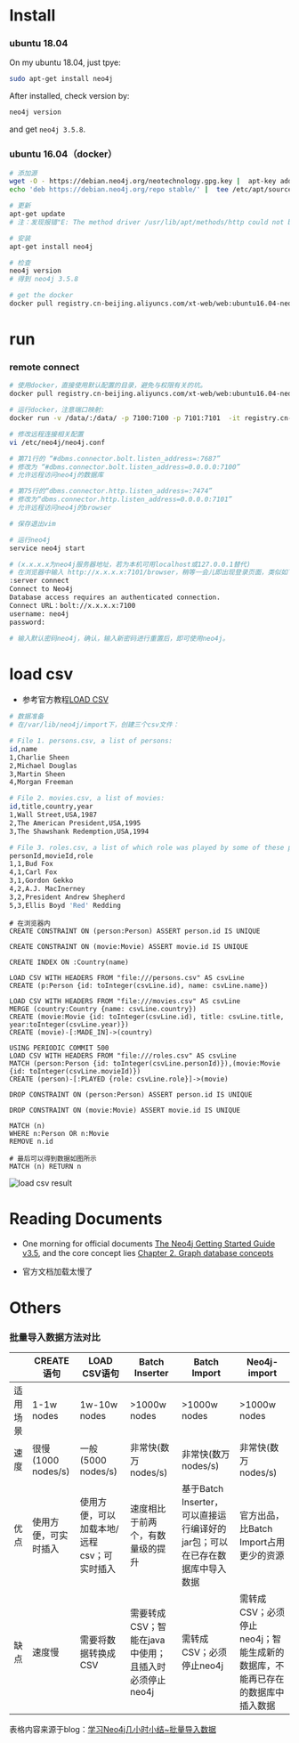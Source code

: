 # Install
### ubuntu 18.04
On my ubuntu 18.04, just tpye:
```bash
sudo apt-get install neo4j
```
After installed, check version by:
```bash
neo4j version
```
and get `neo4j 3.5.8`.

### ubuntu 16.04（docker）
```bash
# 添加源
wget -O - https://debian.neo4j.org/neotechnology.gpg.key |  apt-key add -
echo 'deb https://debian.neo4j.org/repo stable/' |  tee /etc/apt/sources.list.d/neo4j.list

# 更新
apt-get update
# 注：发现报错"E: The method driver /usr/lib/apt/methods/http could not be found."，用apt-get install apt-transport-https修复，之后再apt-get update

# 安装
apt-get install neo4j

# 检查
neo4j version
# 得到 neo4j 3.5.8

# get the docker
docker pull registry.cn-beijing.aliyuncs.com/xt-web/web:ubuntu16.04-neo4j
```

# run
### remote connect 
```bash
# 使用docker，直接使用默认配置的目录，避免与权限有关的坑。
docker pull registry.cn-beijing.aliyuncs.com/xt-web/web:ubuntu16.04-neo4j-vim

# 运行docker，注意端口映射: 
docker run -v /data/:/data/ -p 7100:7100 -p 7101:7101  -it registry.cn-beijing.aliyuncs.com/xt-web/web:ubuntu16.04-neo4j-vim

# 修改远程连接相关配置
vi /etc/neo4j/neo4j.conf

# 第71行的 “#dbms.connector.bolt.listen_address=:7687”
# 修改为 “#dbms.connector.bolt.listen_address=0.0.0.0:7100” 
# 允许远程访问neo4j的数据库

# 第75行的“dbms.connector.http.listen_address=:7474”
# 修改为“dbms.connector.http.listen_address=0.0.0.0:7101”
# 允许远程访问neo4j的browser

# 保存退出vim

# 运行neo4j
service neo4j start

# (x.x.x.x为neo4j服务器地址，若为本机可用localhost或127.0.0.1替代)
# 在浏览器中输入 http://x.x.x.x:7101/browser，稍等一会儿即出现登录页面，类似如下信息：
:server connect
Connect to Neo4j
Database access requires an authenticated connection.
Connect URL：bolt://x.x.x.x:7100
username: neo4j
password: 

# 输入默认密码neo4j，确认，输入新密码进行重置后，即可使用neo4j。
```
# load csv
* 参考官方教程[LOAD CSV](https://neo4j.com/docs/getting-started/current/cypher-intro/load-csv/)

```bash
# 数据准备
# 在/var/lib/neo4j/import下，创建三个csv文件：

# File 1. persons.csv, a list of persons:
id,name
1,Charlie Sheen
2,Michael Douglas
3,Martin Sheen
4,Morgan Freeman

# File 2. movies.csv, a list of movies:
id,title,country,year
1,Wall Street,USA,1987
2,The American President,USA,1995
3,The Shawshank Redemption,USA,1994

# File 3. roles.csv, a list of which role was played by some of these persons in each movie:
personId,movieId,role
1,1,Bud Fox
4,1,Carl Fox
3,1,Gordon Gekko
4,2,A.J. MacInerney
3,2,President Andrew Shepherd
5,3,Ellis Boyd 'Red' Redding
```

```cypher
# 在浏览器内
CREATE CONSTRAINT ON (person:Person) ASSERT person.id IS UNIQUE

CREATE CONSTRAINT ON (movie:Movie) ASSERT movie.id IS UNIQUE

CREATE INDEX ON :Country(name)

LOAD CSV WITH HEADERS FROM "file:///persons.csv" AS csvLine
CREATE (p:Person {id: toInteger(csvLine.id), name: csvLine.name})

LOAD CSV WITH HEADERS FROM "file:///movies.csv" AS csvLine
MERGE (country:Country {name: csvLine.country})
CREATE (movie:Movie {id: toInteger(csvLine.id), title: csvLine.title, year:toInteger(csvLine.year)})
CREATE (movie)-[:MADE_IN]->(country)

USING PERIODIC COMMIT 500
LOAD CSV WITH HEADERS FROM "file:///roles.csv" AS csvLine
MATCH (person:Person {id: toInteger(csvLine.personId)}),(movie:Movie {id: toInteger(csvLine.movieId)})
CREATE (person)-[:PLAYED {role: csvLine.role}]->(movie)

DROP CONSTRAINT ON (person:Person) ASSERT person.id IS UNIQUE

DROP CONSTRAINT ON (movie:Movie) ASSERT movie.id IS UNIQUE

MATCH (n)
WHERE n:Person OR n:Movie
REMOVE n.id

# 最后可以得到数据如图所示
MATCH (n) RETURN n
```
![load csv result](https://github.com/xiaotaw/Notes/blob/master/neo4j/pics/load_csv_result_graph.png)

# Reading Documents
* One morning for official documents <a href="https://neo4j.com/docs/getting-started/current/" target="_blank">The Neo4j Getting Started Guide v3.5</a>, and the core concept lies <a href="https://neo4j.com/docs/getting-started/current/graphdb-concepts/" target="_blank">Chapter 2. Graph database concepts</a> 

* 官方文档加载太慢了

# Others
### 批量导入数据方法对比

|<blank>|CREATE语句|LOAD CSV语句|Batch Inserter|Batch Import|Neo4j-import|
|-|-|-|-|-|-|
|适用场景|1-1w nodes|1w-10w nodes|>1000w nodes|>1000w nodes|>1000w nodes|
|速度|很慢(1000 nodes/s)|一般(5000 nodes/s)|非常快(数万 nodes/s)|非常快(数万 nodes/s)|非常快(数万 nodes/s)|
|优点|使用方便，可实时插入|使用方便，可以加载本地/远程csv；可实时插入|速度相比于前两个，有数量级的提升|基于Batch Inserter，可以直接运行编译好的jar包；可以在已存在数据库中导入数据|官方出品，比Batch Import占用更少的资源|
|缺点|速度慢|需要将数据转换成CSV|需要转成CSV；智能在java中使用；且插入时必须停止neo4j|需转成CSV；必须停止neo4j|需转成CSV；必须停止neo4j；智能生成新的数据库，不能再已存在的数据库中插入数据|
  
表格内容来源于blog：[学习Neo4j几小时小结~批量导入数据](https://blog.csdn.net/qiqi123i/article/details/90022799)
